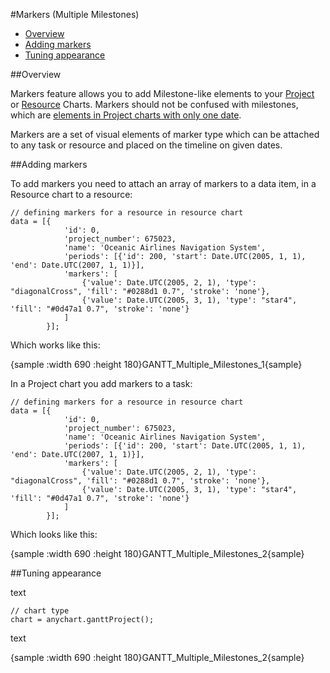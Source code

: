 #Markers (Multiple Milestones)

* [Overview](#overview)
* [Adding markers](#adding_markers)
* [Tuning appearance](#tuning_appearance)

##Overview

Markers feature allows you to add Milestone-like elements to your [Project](Project_Chart) or [Resource](Resource_Chart) Charts. Markers should not be confused with milestones, which are [elements in Project charts with only one date](Project_Chart#tasks_types).

Markers are a set of visual elements of marker type which can be attached to any task or resource and placed on the timeline on given dates.

##Adding markers

To add markers you need to attach an array of markers to a data item, in a Resource chart to a resource:

```
// defining markers for a resource in resource chart
data = [{
            'id': 0,
            'project_number': 675023,
            'name': 'Oceanic Airlines Navigation System',
            'periods': [{'id': 200, 'start': Date.UTC(2005, 1, 1), 'end': Date.UTC(2007, 1, 1)}],
            'markers': [
                {'value': Date.UTC(2005, 2, 1), 'type': "diagonalCross", 'fill': "#0288d1 0.7", 'stroke': 'none'},
                {'value': Date.UTC(2005, 3, 1), 'type': "star4", 'fill': "#0d47a1 0.7", 'stroke': 'none'}
            ]
        }];
```

Which works like this:

{sample :width 690 :height 180}GANTT\_Multiple\_Milestones\_1{sample}

In a Project chart you add markers to a task:

```
// defining markers for a resource in resource chart
data = [{
            'id': 0,
            'project_number': 675023,
            'name': 'Oceanic Airlines Navigation System',
            'periods': [{'id': 200, 'start': Date.UTC(2005, 1, 1), 'end': Date.UTC(2007, 1, 1)}],
            'markers': [
                {'value': Date.UTC(2005, 2, 1), 'type': "diagonalCross", 'fill': "#0288d1 0.7", 'stroke': 'none'},
                {'value': Date.UTC(2005, 3, 1), 'type': "star4", 'fill': "#0d47a1 0.7", 'stroke': 'none'}
            ]
        }];
```

Which looks like this:

{sample :width 690 :height 180}GANTT\_Multiple\_Milestones\_2{sample}

##Tuning appearance

text

```
// chart type
chart = anychart.ganttProject();
```

text

{sample :width 690 :height 180}GANTT\_Multiple\_Milestones\_2{sample}
